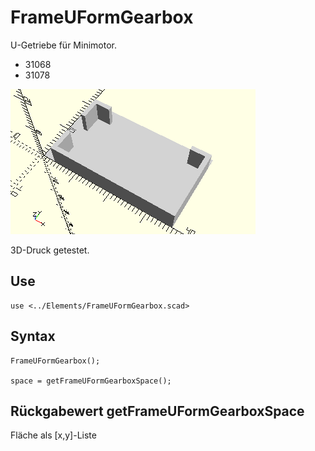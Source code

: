 # FrameUFormGearbox
U-Getriebe für Minimotor.
- 31068
- 31078

![FrameUFormGearbox](../../images/FrameUFormGearbox.png)

3D-Druck getestet.

## Use
```
use <../Elements/FrameUFormGearbox.scad>
```

## Syntax
```
FrameUFormGearbox();

space = getFrameUFormGearboxSpace();
```

## Rückgabewert getFrameUFormGearboxSpace
Fläche als \[x,y]-Liste